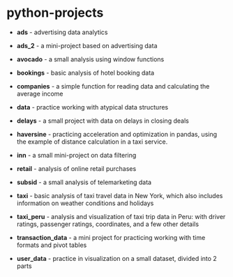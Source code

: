 # python-projects

* **ads** - advertising data analytics
* **ads_2** - a mini-project based on advertising data
* **avocado** - a small analysis using window functions
* **bookings** - basic analysis of hotel booking data
* **companies** - a simple function for reading data and calculating the average income
* **data** - practice working with atypical data structures
* **delays** - a small project with data on delays in closing deals
* **haversine** - practicing acceleration and optimization in pandas, using the example of distance calculation in a taxi service.







* **inn** - a small mini-project on data filtering
* **retail** - analysis of online retail purchases
* **subsid** - a small analysis of telemarketing data
* **taxi** - basic analysis of taxi travel data in New York, which also includes information on weather conditions and holidays
* **taxi_peru** - analysis and visualization of taxi trip data in Peru: with driver ratings, passenger ratings, coordinates, and a few other details
* **transaction_data** - a mini project for practicing working with time formats and pivot tables
* **user_data** - practice in visualization on a small dataset, divided into 2 parts

